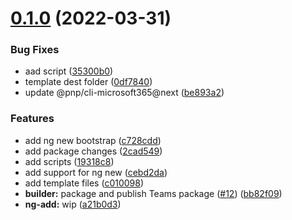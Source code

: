 # [0.1.0](https://github.com/sinedied/teams-angular/compare/v0.0.0...0.1.0) (2022-03-31)


### Bug Fixes

* aad script ([35300b0](https://github.com/sinedied/teams-angular/commit/35300b091d2c8955ba4584ab6d87546f64ef96fb))
* template dest folder ([0df7840](https://github.com/sinedied/teams-angular/commit/0df784017b143b9193eca7bb24f58b5b789185b1))
* update @pnp/cli-microsoft365@next ([be893a2](https://github.com/sinedied/teams-angular/commit/be893a20bce13018591424e006a68e0677719cae))


### Features

* add ng new bootstrap ([c728cdd](https://github.com/sinedied/teams-angular/commit/c728cdd8738d408a578d4d48629a255b7a545eb1))
* add package changes ([2cad549](https://github.com/sinedied/teams-angular/commit/2cad5493c0e5bb54babd1aa0b647a7e4dddc3387))
* add scripts ([19318c8](https://github.com/sinedied/teams-angular/commit/19318c8088581cf47d7bba46ee6f8733f0fd4f42))
* add support for ng new ([cebd2da](https://github.com/sinedied/teams-angular/commit/cebd2da3da48ad2e4f0a556eb53bb689b615dd71))
* add template files ([c010098](https://github.com/sinedied/teams-angular/commit/c010098eb1ce8bd3ed21dbf96aeb6d9b4ee202f7))
* **builder:** package and publish Teams package ([#12](https://github.com/sinedied/teams-angular/issues/12)) ([bb82f09](https://github.com/sinedied/teams-angular/commit/bb82f092a17328c941b03065136141e51538b425))
* **ng-add:** wip ([a21b0d3](https://github.com/sinedied/teams-angular/commit/a21b0d39a024e307c8f24b9c1d1b616b97e4fc5e))
